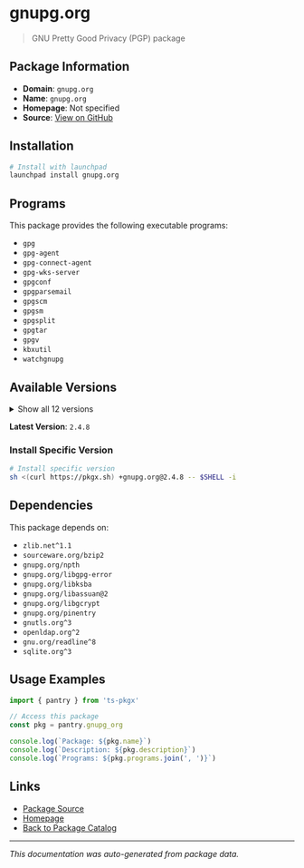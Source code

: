 # gnupg.org

> GNU Pretty Good Privacy (PGP) package

## Package Information

- **Domain**: `gnupg.org`
- **Name**: `gnupg.org`
- **Homepage**: Not specified
- **Source**: [View on GitHub](https://github.com/pkgxdev/pantry/tree/main/projects/gnupg.org/package.yml)

## Installation

```bash
# Install with launchpad
launchpad install gnupg.org
```

## Programs

This package provides the following executable programs:

- `gpg`
- `gpg-agent`
- `gpg-connect-agent`
- `gpg-wks-server`
- `gpgconf`
- `gpgparsemail`
- `gpgscm`
- `gpgsm`
- `gpgsplit`
- `gpgtar`
- `gpgv`
- `kbxutil`
- `watchgnupg`

## Available Versions

<details>
<summary>Show all 12 versions</summary>

- `2.4.8`, `2.4.7`, `2.4.6`, `2.4.5`, `2.4.4`
- `2.4.3`, `2.4.2`, `2.3.7`, `2.2.45`, `2.2.44`
- `2.2.43`, `2.2.42`

</details>

**Latest Version**: `2.4.8`

### Install Specific Version

```bash
# Install specific version
sh <(curl https://pkgx.sh) +gnupg.org@2.4.8 -- $SHELL -i
```

## Dependencies

This package depends on:

- `zlib.net^1.1`
- `sourceware.org/bzip2`
- `gnupg.org/npth`
- `gnupg.org/libgpg-error`
- `gnupg.org/libksba`
- `gnupg.org/libassuan@2`
- `gnupg.org/libgcrypt`
- `gnupg.org/pinentry`
- `gnutls.org^3`
- `openldap.org^2`
- `gnu.org/readline^8`
- `sqlite.org^3`

## Usage Examples

```typescript
import { pantry } from 'ts-pkgx'

// Access this package
const pkg = pantry.gnupg_org

console.log(`Package: ${pkg.name}`)
console.log(`Description: ${pkg.description}`)
console.log(`Programs: ${pkg.programs.join(', ')}`)
```

## Links

- [Package Source](https://github.com/pkgxdev/pantry/tree/main/projects/gnupg.org/package.yml)
- [Homepage](#)
- [Back to Package Catalog](../package-catalog.md)

---

*This documentation was auto-generated from package data.*
